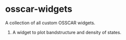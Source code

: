 # osscar-widgets
A collection of all custom OSSCAR widgets.

1. A widget to plot bandstructure and density of states.
